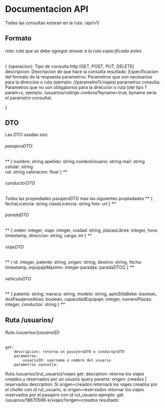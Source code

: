 # Documentacion API
Todas las consultas estaran en la ruta: /api/v1/

## Formato
###### ruta: ruta que se debe agregar anexar a la ruta especificada antes
{
    {operacion}: Tipo de consulta http (GET, POST, PUT, DELETE)
    descripcion: Descripcion de que hace la consulta
    resultado: Especificacion del formato de la respuesta
    parametros: Parametros que son necesarios para la direccion o ruta (ejemplo: /{parametro1}/viajes)
    parametros consulta: Parametros que no son obligatorios para la direccion o ruta (del tipo ?param=x, ejemplo:
                        /usuarios/rodrigo cordova?byname=true, byname seria el parametro consulta).
    
}

## DTO
Las DTO usadas son:
###### pasajeroDTO:
**
{
	nombre: string
	apellido: string
	nombreUsuario: string
	mail: string
	celular: string 	
	rut: string
	valoracion: float
}
**
###### conductorDTO
Todas las propiedades pasajeroDTO mas las siguientes propiedades 
**
{
	fechaLicencia: string
	claseLicencia: string
	foto: url
}
**
###### paradaDTO
**
{
    orden: integer,
    viaje: integer,
    ciudad: string,
    plazasLibres: integer,
    hora: timestamp,
    direccion: string,
    carga: int
}
**

###### viajeDTO
**
{
    id: integer,
    patente: string,
    origen: string,
    destino: string,
    fecha: timestamp,
    equipajeMaximo: integer
    paradas: paradaDTO[]
}
**

###### vehiculoDTO
**
{
    patente: string,
    maraca: string,
    modelo: string,
    aptoSillaBebe: boolean,
    dosPasajerosAtras: boolean,
    capacidadEquipaje: integer,
    numeroPlazas: integer,
    conductor: string
}
**
## Ruta /usuarios/

###### Ruta /usuarios/{usuarioID}
	get:
		descripcion: retorna un pasajeroDTO o conductprDTO
        parametros: 
            usuarioID: username o nombre del usuario
        parametros consulta: 

Ruta /usuarios/{rut_usuario}/viajes
	get:
		desciption: retorna los viajes creados y reservados por un usuario
		query params:
			origen: creados | reservados
				description: Si origen=creados retornará los viajes creados por el chofer con id rut_usuario,
						 si origen=reservados retornar los viajes reservados por el pasajero con id rut_usuario
		ejemplo: get /usuarios/18670598-k/viajes?origen=creados
		resultado:
